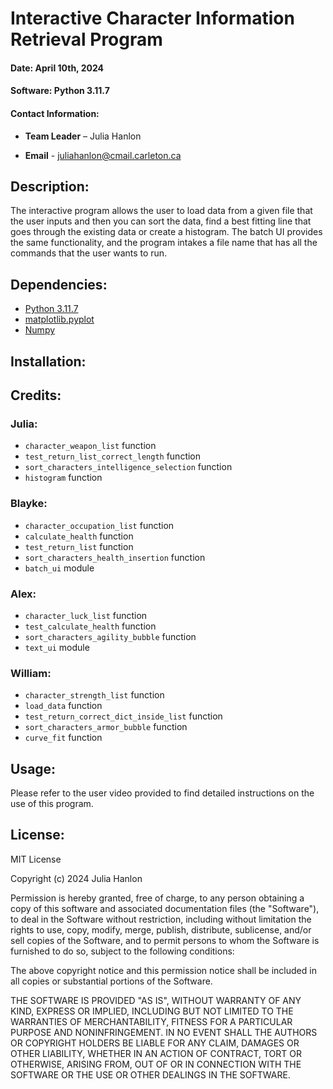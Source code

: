 # Interactive Character Information Retrieval Program
 #### Date: April 10th, 2024
 #### Software: Python 3.11.7 
 #### Contact Information: 
-  __Team Leader__ – Julia Hanlon
 
-  __Email__ - juliahanlon@cmail.carleton.ca

## Description:
The interactive program allows the user to load data from a given file that the user inputs and then you can sort the data, find a best fitting line that goes through the existing data or create a histogram. The batch UI provides the same functionality, and the program intakes a file name that has all the commands that the user wants to run.

## Dependencies:
- [Python 3.11.7](https://www.python.org/downloads/release/python-3117/)
- [matplotlib.pyplot](https://matplotlib.org/3.5.3/api/_as_gen/matplotlib.pyplot.html)
- [Numpy](https://numpy.org/)

## Installation:

## Credits:
### Julia:
- `character_weapon_list` function
- `test_return_list_correct_length` function
- `sort_characters_intelligence_selection` function
- `histogram` function

### Blayke:
- `character_occupation_list` function
- `calculate_health` function
- `test_return_list` function
- `sort_characters_health_insertion` function
- `batch_ui` module

### Alex:
- `character_luck_list` function
- `test_calculate_health` function
- `sort_characters_agility_bubble` function
- `text_ui` module

### William:
- `character_strength_list` function
- `load_data` function
- `test_return_correct_dict_inside_list` function
- `sort_characters_armor_bubble` function
- `curve_fit` function

## Usage: 
Please refer to the user video provided to find detailed instructions on the use of this program.

## License: 
MIT License

Copyright (c) 2024 Julia Hanlon

Permission is hereby granted, free of charge, to any person obtaining a copy
of this software and associated documentation files (the "Software"), to deal
in the Software without restriction, including without limitation the rights
to use, copy, modify, merge, publish, distribute, sublicense, and/or sell
copies of the Software, and to permit persons to whom the Software is
furnished to do so, subject to the following conditions:

The above copyright notice and this permission notice shall be included in all
copies or substantial portions of the Software.

THE SOFTWARE IS PROVIDED "AS IS", WITHOUT WARRANTY OF ANY KIND, EXPRESS OR
IMPLIED, INCLUDING BUT NOT LIMITED TO THE WARRANTIES OF MERCHANTABILITY,
FITNESS FOR A PARTICULAR PURPOSE AND NONINFRINGEMENT. IN NO EVENT SHALL THE
AUTHORS OR COPYRIGHT HOLDERS BE LIABLE FOR ANY CLAIM, DAMAGES OR OTHER
LIABILITY, WHETHER IN AN ACTION OF CONTRACT, TORT OR OTHERWISE, ARISING FROM,
OUT OF OR IN CONNECTION WITH THE SOFTWARE OR THE USE OR OTHER DEALINGS IN THE
SOFTWARE.
